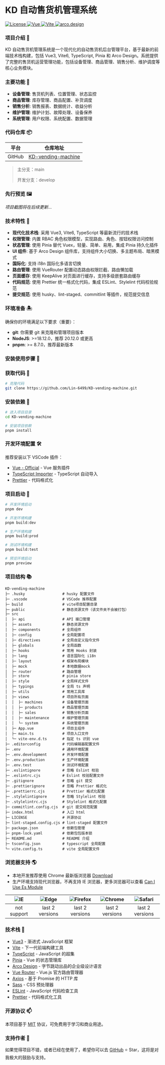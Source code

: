 # KD 自动售货机管理系统

<div>
	<p>
    <a href="https://github.com/Lin-6499/KD-vending-machine" target="_blank">
		  <img src="https://img.shields.io/badge/License-MIT-%2343aefc" alt="License">
		</a>
		<a href="https://github.com/Lin-6499/KD-vending-machine" target="_blank">
		  <img src="https://img.shields.io/badge/vue_.js-vue3_.x-%2300b42a" alt="Vue">
		</a>
    <a href="https://github.com/Lin-6499/KD-vending-machine" target="_blank">
		  <img src="https://img.shields.io/badge/Vite-6x-%2311B337" alt="Vite">
		</a>
     <a href="https://github.com/Lin-6499/KD-vending-machine" target="_blank">
		 <img alt="arco.design" src="https://img.shields.io/badge/arco.design-2.57.0-%23%2028%2C175%2C%2063">
		</a>
	</p>
</div>

### 项目介绍 📖

KD 自动售货机管理系统是一个现代化的自动售货机后台管理平台，基于最新的前端技术栈构建，包括 Vue3, Vite6, TypeScript, Pinia 和 Arco Design。系统提供了完整的售货机运营管理功能，包括设备管理、商品管理、销售分析、维护调度等核心业务模块。

### 主要功能 🚀

- **设备管理**: 售货机列表、位置管理、状态监控
- **商品管理**: 库存管理、商品配置、补货调度
- **销售分析**: 销售报表、数据统计、收益分析
- **维护管理**: 维护计划、故障处理、设备保养
- **系统管理**: 用户权限、系统配置、数据管理

### 代码仓库 📦

| 平台   | 仓库地址                                                             |
| ------ | -------------------------------------------------------------------- |
| GitHub | [KD-vending-machine](https://github.com/Lin-6499/KD-vending-machine) |

> 主分支：main
>
> 开发分支：develop

### 先行预览 🖼️

_项目截图将在后续更新..._

### 技术特性 🔨

- **现代化技术栈**: 采用 Vue3, Vite6, TypeScript 等最新流行的技术栈
- **权限管理**: 内置 RBAC 角色权限模型，实现路由、角色、按钮权限访问控制
- **状态管理**: 使用 Pinia 替代 Vuex，轻量、简单、易用，集成 Pinia 持久化插件
- **UI 组件**: 基于 Arco Design 组件库，支持组件大小切换、多主题布局、暗黑模式
- **国际化**: 支持 i18n 国际化多语言切换
- **路由管理**: 使用 VueRouter 配置动态路由权限拦截、路由懒加载
- **页面缓存**: 使用 KeepAlive 对页面进行缓存，支持多级嵌套路由缓存
- **代码规范**: 使用 Prettier 统一格式化代码，集成 ESLint、Stylelint 代码校验规范
- **提交规范**: 使用 husky、lint-staged、commitlint 等插件，规范提交信息

### 环境准备 🏝️

确保你的环境满足以下要求（重要）：

- **git**: 你需要 git 来克隆和管理项目版本
- **NodeJS**: >=18.12.0，推荐 20.12.0 或更高
- **pnpm**: >= 8.7.0，推荐最新版本

### 安装使用步骤 📔

### 获取代码 🔗

```bash
# 克隆代码
git clone https://github.com/Lin-6499/KD-vending-machine.git
```

### 安装依赖 📌

```bash
# 进入项目目录
cd KD-vending-machine

# 安装项目依赖
pnpm install
```

### 开发环境配置 🛠️

推荐安装以下 VSCode 插件：

- [Vue - Official](https://marketplace.visualstudio.com/items?itemName=Vue.volar) - Vue 服务插件
- [TypeScript Importer](https://marketplace.visualstudio.com/items?itemName=pmneo.tsimporter) - TypeScript 自动导入
- [Prettier](https://marketplace.visualstudio.com/items?itemName=esbenp.prettier-vscode) - 代码格式化

### 项目启动 🚀

```bash
# 开发环境启动
pnpm dev

# 开发环境构建
pnpm build:dev

# 生产环境构建
pnpm build:prod

# 测试环境构建
pnpm build:test

# 预览环境启动
pnpm preview
```

### 项目结构 📚

```text
KD-vending-machine
├─ .husky                 # husky 配置文件
├─ .vscode                # VSCode 推荐配置
├─ build                  # vite项目配置目录
├─ public                 # 静态资源文件（该文件夹不会被打包）
├─ src
│  ├─ api                 # API 接口管理
│  ├─ assets              # 静态资源文件
│  ├─ components          # 全局组件
│  ├─ config              # 全局配置项
│  ├─ directives          # 全局自定义指令文件
│  ├─ globals             # 全局函数
│  ├─ hooks               # 常用 Hooks 封装
│  ├─ lang                # 语言国际化 i18n
│  ├─ layout              # 框架布局模块
│  ├─ mock                # 本地数据mock
│  ├─ router              # 路由管理
│  ├─ store               # pinia store
│  ├─ style               # 全局样式文件
│  ├─ typings             # 全局 ts 声明
│  ├─ utils               # 常用工具库
│  ├─ views               # 项目所有页面
│  │  ├─ machines         # 设备管理页面
│  │  ├─ products         # 商品管理页面
│  │  ├─ sales            # 销售分析页面
│  │  ├─ maintenance      # 维护管理页面
│  │  └─ system           # 系统管理页面
│  ├─ App.vue             # 项目主组件
│  ├─ main.ts             # 项目入口文件
│  └─ vite-env.d.ts       # 指定 ts 识别 vue
├─ .editorconfig          # 代码编辑器配置文件
├─ .env                   # 通用环境配置
├─ .env.development       # 开发环境配置
├─ .env.production        # 生产环境配置
├─ .env.test              # 测试环境配置
├─ .eslintignore          # 忽略 Eslint 校验
├─ .eslintrc.cjs          # Eslint 校验配置文件
├─ .gitignore             # 忽略 git 提交
├─ .prettierignore        # 忽略 Prettier 格式化
├─ .prettierrc.cjs        # Prettier 格式化配置
├─ .stylelintignore       # 忽略 Stylelint 校验
├─ .stylelintrc.cjs       # Stylelint 格式化配置
├─ commitlint.config.cjs  # git 提交规范配置
├─ index.html             # 入口 html
├─ LICENSE                # 开源协议
├─ lint-staged.config.cjs # lint-staged 配置文件
├─ package.json           # 依赖包管理
├─ pnpm-lock.yaml         # 依赖包包版本锁
├─ README.md              # README 介绍
├─ tsconfig.json          # typescript 全局配置
└─ vite.config.ts         # vite 全局配置文件
```

### 浏览器支持 🌎

- 本地开发推荐使用 Chrome 最新版浏览器 [Download](https://www.google.com/intl/zh-CN/chrome/)
- 生产环境支持现代浏览器，不再支持 IE 浏览器，更多浏览器可以查看 [Can I Use Es Module](https://caniuse.com/?search=ESModule)

| ![IE](https://i.imgtg.com/2023/04/11/8z7ot.png) | ![Edge](https://i.imgtg.com/2023/04/11/8zr3p.png) | ![Firefox](https://i.imgtg.com/2023/04/11/8zKiU.png) | ![Chrome](https://i.imgtg.com/2023/04/11/8zNrx.png) | ![Safari](https://i.imgtg.com/2023/04/11/8zeGj.png) |
| :---------------------------------------------: | :-----------------------------------------------: | :--------------------------------------------------: | :-------------------------------------------------: | :-------------------------------------------------: |
|                   not support                   |                  last 2 versions                  |                   last 2 versions                    |                   last 2 versions                   |                   last 2 versions                   |

### 技术栈 🧩

- [Vue3](https://v3.cn.vuejs.org/) - 渐进式 JavaScript 框架
- [Vite](https://github.com/vitejs/vite) - 下一代前端构建工具
- [TypeScript](https://github.com/microsoft/TypeScript) - JavaScript 的超集
- [Pinia](https://pinia.vuejs.org/) - Vue 的状态管理库
- [Arco Design](https://arco.design/) - 字节跳动出品的企业级设计语言
- [Vue Router](https://router.vuejs.org/) - Vue.js 官方路由管理器
- [Axios](https://github.com/axios/axios) - 基于 Promise 的 HTTP 库
- [Sass](https://github.com/sass/sass) - CSS 预处理器
- [ESLint](https://github.com/eslint/eslint) - JavaScript 代码检查工具
- [Prettier](https://github.com/prettier/prettier) - 代码格式化工具

### 开源协议 📫

本项目基于 [MIT](LICENSE) 协议，可免费用于学习和商业用途。

### 支持作者 🌟

如果觉得项目不错，或者已经在使用了，希望你可以去 [GitHub](https://github.com/Lin-6499/KD-vending-machine) ⭐ Star，这将是对我极大的鼓励与支持。
